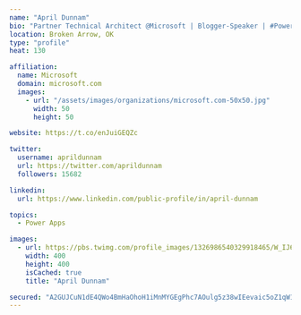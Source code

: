 ```yaml
---
name: "April Dunnam"
bio: "Partner Technical Architect @Microsoft | Blogger-Speaker | #PowerApps, #PowerAutomate, #Office365, #SharePoint | #WIT | #Karaoke Queen"
location: Broken Arrow, OK
type: "profile"
heat: 130

affiliation:
  name: Microsoft
  domain: microsoft.com
  images:
    - url: "/assets/images/organizations/microsoft.com-50x50.jpg"
      width: 50
      height: 50

website: https://t.co/enJuiGEQZc

twitter:
  username: aprildunnam
  url: https://twitter.com/aprildunnam
  followers: 15682

linkedin:
  url: https://www.linkedin.com/public-profile/in/april-dunnam

topics:
  - Power Apps

images:
  - url: https://pbs.twimg.com/profile_images/1326986540329918465/W_IJ6Ih2_400x400.jpg
    width: 400
    height: 400
    isCached: true
    title: "April Dunnam"

secured: "A2GUJCuN1dE4QWo4BmHaOhoH1iMnMYGEgPhc7AOulg5z38wIEevaic5oZ1qW1Vni6nN9irkJE2/023u5iCB+RKjgJJ9MnXjgmkbe5kCD1jzB/ueV0NvM0F+6HEPfP++1jIEttJEpgkiV9JT7gAZ720/ekfGruH8EeubPiLq6YTKylYc2ynF4UNGLf4yg9h8zCfr1dzyJw8TCiLs0jSUNyY+dbeBm9rDbKJCwnt42u9yS/sN/fcngXDK3RO5NFDG44rfkpsSw3yPqNAsmWkhPyqvpscq9gLj0LO7oVVleB069vnaeDoniFU/yk9pMf3MCk/W998XkSmnw4rPjjmYEqrjzj9DONgvWPnnOyfFd8rg4Vy8dNGIkoSqBnv9HmRj7i/WSJwyWZGkM4Z1jRab2i35u3uptlMjnZSAVrk3yJ/A=;Vt6a8X76YXHJt8T3mPVv5g=="
---
```


